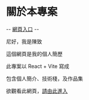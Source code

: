 # 關於本專案

-- [網頁入口](https://redichen.github.io/portfolio_vite/) --

尼好，我是陳致

這個網頁是我的個人簡歷

此專案以 React + Vite 寫成

包含個人簡介、技術棧，及作品集

欲觀看此網頁，[請由此進入](https://redichen.github.io/portfolio_vite/)
